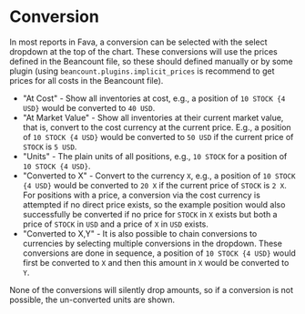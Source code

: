 # Conversion

In most reports in Fava, a conversion can be selected with the select dropdown
at the top of the chart. These conversions will use the prices defined in the
Beancount file, so these should defined manually or by some plugin (using
`beancount.plugins.implicit_prices` is recommend to get prices for all costs in
the Beancount file).

- "At Cost" - Show all inventories at cost, e.g., a position of
  `10 STOCK {4 USD}` would be converted to `40 USD`.
- "At Market Value" - Show all inventories at their current market value, that
  is, convert to the cost currency at the current price. E.g., a position of
  `10 STOCK {4 USD}` would be converted to `50 USD` if the current price of
  `STOCK` is `5 USD`.
- "Units" - The plain units of all positions, e.g., `10 STOCK` for a position of
  `10 STOCK {4 USD}`.
- "Converted to X" - Convert to the currency `X`, e.g., a position of
  `10 STOCK {4 USD}` would be converted to `20 X` if the current price of
  `STOCK` is `2 X`. For positions with a price, a conversion via the cost
  currency is attempted if no direct price exists, so the example position would
  also successfully be converted if no price for `STOCK` in `X` exists but both
  a price of `STOCK` in `USD` and a price of `X` in `USD` exists.
- "Converted to X,Y" - It is also possible to chain conversions to currencies by
  selecting multiple conversions in the dropdown. These conversions are done in
  sequence, a position of `10 STOCK {4 USD}` would first be converted to `X` and
  then this amount in `X` would be converted to `Y`.

None of the conversions will silently drop amounts, so if a conversion is not
possible, the un-converted units are shown.

